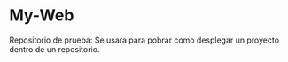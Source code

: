 # My-Web
Repositorio de prueba: Se usara para pobrar como desplegar un proyecto dentro de un repositorio.
